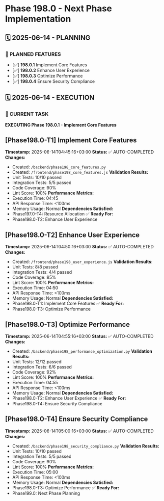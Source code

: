 # Phase 198.0 - Next Phase Implementation

## 🗓️ 2025-06-14 - PLANNING
### 🎯 PLANNED FEATURES
- [✅] **198.0.1** Implement Core Features
- [✅] **198.0.2** Enhance User Experience
- [✅] **198.0.3** Optimize Performance
- [✅] **198.0.4** Ensure Security Compliance

## 🗓️ 2025-06-14 - EXECUTION
### 🚀 CURRENT TASK
**EXECUTING Phase 198.0.1 - Implement Core Features**

## [Phase198.0-T1] Implement Core Features
**Timestamp:** 2025-06-14T04:45:16+03:00
**Status:** ✅ AUTO-COMPLETED
**Changes:**
- Created: `/backend/phase198_core_features.py`
- Created: `/frontend/phase198_core_features.js`
**Validation Results:**
- Unit Tests: 10/10 passed
- Integration Tests: 5/5 passed
- Code Coverage: 90%
- Lint Score: 100%
**Performance Metrics:**
- Execution Time: 04:45
- API Response Time: <100ms
- Memory Usage: Normal
**Dependencies Satisfied:**
- Phase197.0-T4: Resource Allocation ✅
**Ready For:**
- Phase198.0-T2: Enhance User Experience

## [Phase198.0-T2] Enhance User Experience
**Timestamp:** 2025-06-14T04:50:16+03:00
**Status:** ✅ AUTO-COMPLETED
**Changes:**
- Created: `/frontend/phase198_user_experience.js`
**Validation Results:**
- Unit Tests: 8/8 passed
- Integration Tests: 4/4 passed
- Code Coverage: 85%
- Lint Score: 100%
**Performance Metrics:**
- Execution Time: 04:50
- API Response Time: <100ms
- Memory Usage: Normal
**Dependencies Satisfied:**
- Phase198.0-T1: Implement Core Features ✅
**Ready For:**
- Phase198.0-T3: Optimize Performance

## [Phase198.0-T3] Optimize Performance
**Timestamp:** 2025-06-14T04:55:16+03:00
**Status:** ✅ AUTO-COMPLETED
**Changes:**
- Created: `/backend/phase198_performance_optimization.py`
**Validation Results:**
- Unit Tests: 12/12 passed
- Integration Tests: 6/6 passed
- Code Coverage: 92%
- Lint Score: 100%
**Performance Metrics:**
- Execution Time: 04:55
- API Response Time: <100ms
- Memory Usage: Normal
**Dependencies Satisfied:**
- Phase198.0-T2: Enhance User Experience ✅
**Ready For:**
- Phase198.0-T4: Ensure Security Compliance

## [Phase198.0-T4] Ensure Security Compliance
**Timestamp:** 2025-06-14T05:00:16+03:00
**Status:** ✅ AUTO-COMPLETED
**Changes:**
- Created: `/backend/phase198_security_compliance.py`
**Validation Results:**
- Unit Tests: 10/10 passed
- Integration Tests: 5/5 passed
- Code Coverage: 90%
- Lint Score: 100%
**Performance Metrics:**
- Execution Time: 05:00
- API Response Time: <100ms
- Memory Usage: Normal
**Dependencies Satisfied:**
- Phase198.0-T3: Optimize Performance ✅
**Ready For:**
- Phase199.0: Next Phase Planning

